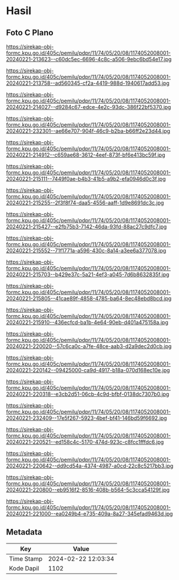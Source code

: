 # Hasil

## Foto C Plano

https://sirekap-obj-formc.kpu.go.id/405c/pemilu/pdpr/11/74/05/20/08/1174052008001-20240221-213623--c60dc5ec-6696-4c8c-a506-9ebc6bd54e17.jpg

https://sirekap-obj-formc.kpu.go.id/405c/pemilu/pdpr/11/74/05/20/08/1174052008001-20240221-213758--ad560345-cf2a-4419-988d-1940617add53.jpg

https://sirekap-obj-formc.kpu.go.id/405c/pemilu/pdpr/11/74/05/20/08/1174052008001-20240221-214027--d9284c67-edce-4e2c-93dc-386f22bf5370.jpg

https://sirekap-obj-formc.kpu.go.id/405c/pemilu/pdpr/11/74/05/20/08/1174052008001-20240221-232301--ae66e707-904f-46c9-b2ba-b66ff2e23d44.jpg

https://sirekap-obj-formc.kpu.go.id/405c/pemilu/pdpr/11/74/05/20/08/1174052008001-20240221-214912--c659ae68-3612-4eef-873f-bf6e413bc59f.jpg

https://sirekap-obj-formc.kpu.go.id/405c/pemilu/pdpr/11/74/05/20/08/1174052008001-20240221-215111--7449f0ae-b4b3-41b5-a9b2-efa0946d0c3f.jpg

https://sirekap-obj-formc.kpu.go.id/405c/pemilu/pdpr/11/74/05/20/08/1174052008001-20240221-215255--2f3f8f74-daa5-4556-aaff-1d9e8691dc3c.jpg

https://sirekap-obj-formc.kpu.go.id/405c/pemilu/pdpr/11/74/05/20/08/1174052008001-20240221-215427--e2fb75b3-7142-46da-93fd-88ac27c9dfc7.jpg

https://sirekap-obj-formc.kpu.go.id/405c/pemilu/pdpr/11/74/05/20/08/1174052008001-20240221-215552--71f1771a-a596-430c-8a14-a3ee6a377078.jpg

https://sirekap-obj-formc.kpu.go.id/405c/pemilu/pdpr/11/74/05/20/08/1174052008001-20240221-215703--b429e37c-5a21-4ef3-a045-7d6b8632835f.jpg

https://sirekap-obj-formc.kpu.go.id/405c/pemilu/pdpr/11/74/05/20/08/1174052008001-20240221-215805--41cae89f-4858-4785-ba64-8ec48ebd8bcd.jpg

https://sirekap-obj-formc.kpu.go.id/405c/pemilu/pdpr/11/74/05/20/08/1174052008001-20240221-215910--436ecfcd-ba1b-4e64-90eb-d401a475158a.jpg

https://sirekap-obj-formc.kpu.go.id/405c/pemilu/pdpr/11/74/05/20/08/1174052008001-20240221-220020--57c6ca0c-a7fe-48ce-aab3-d2a9dec2d0cb.jpg

https://sirekap-obj-formc.kpu.go.id/405c/pemilu/pdpr/11/74/05/20/08/1174052008001-20240221-220142--09425000-ca9d-4917-b18a-070d168ec10e.jpg

https://sirekap-obj-formc.kpu.go.id/405c/pemilu/pdpr/11/74/05/20/08/1174052008001-20240221-220318--e3cb2d51-06cb-4c9d-bfbf-0138dc7307b0.jpg

https://sirekap-obj-formc.kpu.go.id/405c/pemilu/pdpr/11/74/05/20/08/1174052008001-20240221-232409--17e5f267-5923-4bef-bf41-146bd59f6692.jpg

https://sirekap-obj-formc.kpu.go.id/405c/pemilu/pdpr/11/74/05/20/08/1174052008001-20240221-220521--ed158c4c-5170-474d-923c-c8fcc1fffdc6.jpg

https://sirekap-obj-formc.kpu.go.id/405c/pemilu/pdpr/11/74/05/20/08/1174052008001-20240221-220642--dd9cd54a-4374-4987-a0cd-22c8c5217bb3.jpg

https://sirekap-obj-formc.kpu.go.id/405c/pemilu/pdpr/11/74/05/20/08/1174052008001-20240221-220800--eb9516f2-8516-408b-b564-5c3cca54129f.jpg

https://sirekap-obj-formc.kpu.go.id/405c/pemilu/pdpr/11/74/05/20/08/1174052008001-20240221-221000--ea0249b4-e735-409a-8a27-345efad9463d.jpg


## Metadata

| Key        | Value               |
| ---------- | ------------------- |
| Time Stamp | 2024-02-22 12:03:34 |
| Kode Dapil | 1102                |



